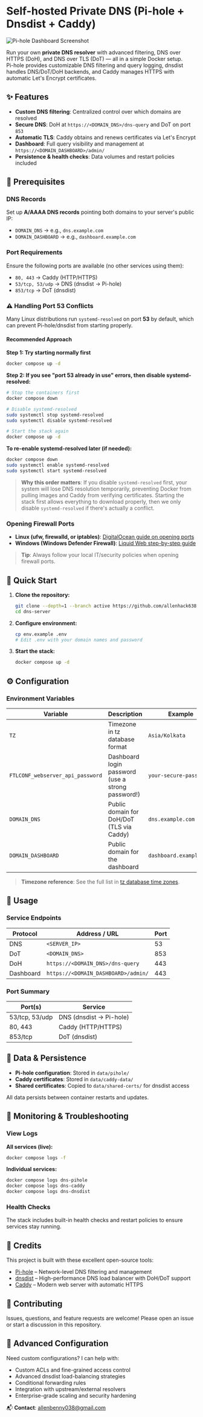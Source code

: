# Self-hosted Private DNS (Pi-hole + Dnsdist + Caddy)

![Pi-hole Dashboard Screenshot](docs/images/pihole-dashboard.png)

Run your own **private DNS resolver** with advanced filtering, DNS over HTTPS (DoH), and DNS over TLS (DoT) — all in a simple Docker setup.  
Pi-hole provides customizable DNS filtering and query logging, dnsdist handles DNS/DoT/DoH backends, and Caddy manages HTTPS with automatic Let's Encrypt certificates.

## ✨ Features

- **Custom DNS filtering**: Centralized control over which domains are resolved
- **Secure DNS**: DoH at `https://<DOMAIN_DNS>/dns-query` and DoT on port `853`
- **Automatic TLS**: Caddy obtains and renews certificates via Let's Encrypt
- **Dashboard**: Full query visibility and management at `https://<DOMAIN_DASHBOARD>/admin/`
- **Persistence & health checks**: Data volumes and restart policies included

## 🔧 Prerequisites

### DNS Records

Set up **A/AAAA DNS records** pointing both domains to your server's public IP:

- `DOMAIN_DNS` → e.g., `dns.example.com`
- `DOMAIN_DASHBOARD` → e.g., `dashboard.example.com`

### Port Requirements

Ensure the following ports are available (no other services using them):

- `80, 443` → Caddy (HTTP/HTTPS)
- `53/tcp, 53/udp` → DNS (dnsdist → Pi-hole)
- `853/tcp` → DoT (dnsdist)

### ⚠️ Handling Port 53 Conflicts

Many Linux distributions run `systemd-resolved` on port **53** by default, which can prevent Pi-hole/dnsdist from starting properly.

#### Recommended Approach

**Step 1: Try starting normally first**

```bash
docker compose up -d
```

**Step 2: If you see "port 53 already in use" errors, then disable systemd-resolved:**

```bash
# Stop the containers first
docker compose down

# Disable systemd-resolved
sudo systemctl stop systemd-resolved
sudo systemctl disable systemd-resolved

# Start the stack again
docker compose up -d
```

**To re-enable systemd-resolved later (if needed):**

```bash
docker compose down
sudo systemctl enable systemd-resolved
sudo systemctl start systemd-resolved
```

> **Why this order matters**: If you disable `systemd-resolved` first, your system will lose DNS resolution temporarily, preventing Docker from pulling images and Caddy from verifying certificates. Starting the stack first allows everything to download properly, then we only disable `systemd-resolved` if there's actually a conflict.

### Opening Firewall Ports

- **Linux (ufw, firewalld, or iptables)**: [DigitalOcean guide on opening ports](https://www.digitalocean.com/community/tutorials/opening-a-port-on-linux)
- **Windows (Windows Defender Firewall)**: [Liquid Web step-by-step guide](https://www.liquidweb.com/blog/open-a-port-in-windows-firewall-easily-safely/)

> **Tip**: Always follow your local IT/security policies when opening firewall ports.

## 🚀 Quick Start

1. **Clone the repository:**

   ```bash
   git clone --depth=1 --branch active https://github.com/allenhack638/dns-server.git
   cd dns-server
   ```

2. **Configure environment:**

   ```bash
   cp env.example .env
   # Edit .env with your domain names and password
   ```

3. **Start the stack:**
   ```bash
   docker compose up -d
   ```

## ⚙️ Configuration

### Environment Variables

| Variable                         | Description                                       | Example                 |
| -------------------------------- | ------------------------------------------------- | ----------------------- |
| `TZ`                             | Timezone in tz database format                    | `Asia/Kolkata`          |
| `FTLCONF_webserver_api_password` | Dashboard login password (use a strong password!) | `your-secure-password`  |
| `DOMAIN_DNS`                     | Public domain for DoH/DoT (TLS via Caddy)         | `dns.example.com`       |
| `DOMAIN_DASHBOARD`               | Public domain for the dashboard                   | `dashboard.example.com` |

> **Timezone reference**: See the full list in [tz database time zones](https://en.wikipedia.org/wiki/List_of_tz_database_time_zones).

## 📡 Usage

### Service Endpoints

| Protocol  | Address / URL                       | Port |
| --------- | ----------------------------------- | ---- |
| DNS       | `<SERVER_IP>`                       | 53   |
| DoT       | `<DOMAIN_DNS>`                      | 853  |
| DoH       | `https://<DOMAIN_DNS>/dns-query`    | 443  |
| Dashboard | `https://<DOMAIN_DASHBOARD>/admin/` | 443  |

### Port Summary

| Port(s)        | Service                 |
| -------------- | ----------------------- |
| 53/tcp, 53/udp | DNS (dnsdist → Pi-hole) |
| 80, 443        | Caddy (HTTP/HTTPS)      |
| 853/tcp        | DoT (dnsdist)           |

## 💾 Data & Persistence

- **Pi-hole configuration**: Stored in `data/pihole/`
- **Caddy certificates**: Stored in `data/caddy-data/`
- **Shared certificates**: Copied to `data/shared-certs/` for dnsdist access

All data persists between container restarts and updates.

## 📜 Monitoring & Troubleshooting

### View Logs

**All services (live):**

```bash
docker compose logs -f
```

**Individual services:**

```bash
docker compose logs dns-pihole
docker compose logs dns-caddy
docker compose logs dns-dnsdist
```

### Health Checks

The stack includes built-in health checks and restart policies to ensure services stay running.

## 🙌 Credits

This project is built with these excellent open-source tools:

- [Pi-hole](https://pi-hole.net/) – Network-level DNS filtering and management
- [dnsdist](https://dnsdist.org/) – High-performance DNS load balancer with DoH/DoT support
- [Caddy](https://caddyserver.com/) – Modern web server with automatic HTTPS

## 🤝 Contributing

Issues, questions, and feature requests are welcome! Please open an issue or start a discussion in this repository.

## 📖 Advanced Configuration

Need custom configurations? I can help with:

- Custom ACLs and fine-grained access control
- Advanced dnsdist load-balancing strategies
- Conditional forwarding rules
- Integration with upstream/external resolvers
- Enterprise-grade scaling and security hardening

📬 **Contact**: [allenbenny038@gmail.com](mailto:allenbenny038@gmail.com)
